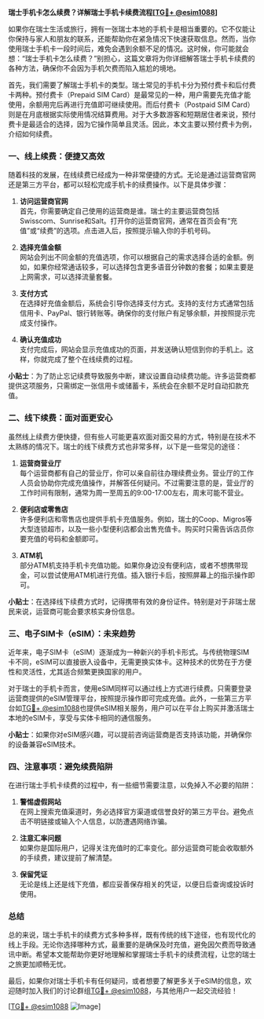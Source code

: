 **瑞士手机卡怎么续费？详解瑞士手机卡续费流程[[TG💪+ @esim1088](https://t.me/s/esim1088)]**

如果你在瑞士生活或旅行，拥有一张瑞士本地的手机卡是相当重要的。它不仅能让你保持与家人和朋友的联系，还能帮助你在紧急情况下快速获取信息。然而，当你使用瑞士手机卡一段时间后，难免会遇到余额不足的情况。这时候，你可能就会想：“瑞士手机卡怎么续费？”别担心，这篇文章将为你详细解答瑞士手机卡续费的各种方法，确保你不会因为手机欠费而陷入尴尬的境地。

首先，我们需要了解瑞士手机卡的类型。瑞士常见的手机卡分为预付费卡和后付费卡两种。预付费卡（Prepaid SIM Card）是最常见的一种，用户需要先充值才能使用，余额用完后再进行充值即可继续使用。而后付费卡（Postpaid SIM Card）则是在月底根据实际使用情况结算费用。对于大多数游客和短期居住者来说，预付费卡是最适合的选择，因为它操作简单且灵活。因此，本文主要以预付费卡为例，介绍如何续费。

### 一、线上续费：便捷又高效

随着科技的发展，在线续费已经成为一种非常便捷的方式。无论是通过运营商官网还是第三方平台，都可以轻松完成手机卡的续费操作。以下是具体步骤：

1. **访问运营商官网**  
   首先，你需要确定自己使用的运营商是谁。瑞士的主要运营商包括Swisscom、Sunrise和Salt。打开你的运营商官网，通常在首页会有“充值”或“续费”的选项。点击进入后，按照提示输入你的手机号码。

2. **选择充值金额**  
   网站会列出不同金额的充值选项，你可以根据自己的需求选择合适的金额。例如，如果你经常通话较多，可以选择包含更多语音分钟数的套餐；如果主要是上网需求，可以选择流量套餐。

3. **支付方式**  
   在选择好充值金额后，系统会引导你选择支付方式。支持的支付方式通常包括信用卡、PayPal、银行转账等。确保你的支付账户有足够余额，并按照提示完成支付操作。

4. **确认充值成功**  
   支付完成后，网站会显示充值成功的页面，并发送确认短信到你的手机上。这样，你就完成了整个在线续费的过程。

**小贴士**：为了防止忘记续费导致服务中断，建议设置自动续费功能。许多运营商都提供这项服务，只需绑定一张信用卡或储蓄卡，系统会在余额不足时自动扣款充值。

### 二、线下续费：面对面更安心

虽然线上续费方便快捷，但有些人可能更喜欢面对面交易的方式，特别是在技术不太熟练的情况下。瑞士的线下续费方式也非常多样，以下是一些常见的途径：

1. **运营商营业厅**  
   每个运营商都有自己的营业厅，你可以亲自前往办理续费业务。营业厅的工作人员会协助你完成充值操作，并解答任何疑问。不过需要注意的是，营业厅的工作时间有限制，通常为周一至周五的9:00-17:00左右，周末可能不营业。

2. **便利店或零售店**  
   许多便利店和零售店也提供手机卡充值服务。例如，瑞士的Coop、Migros等大型连锁超市，以及一些小型便利店都会出售充值卡。购买时只需告诉店员你要充值的号码和金额即可。

3. **ATM机**  
   部分ATM机支持手机卡充值功能。如果你身边没有便利店，或者不想携带现金，可以尝试使用ATM机进行充值。插入银行卡后，按照屏幕上的指示操作即可。

**小贴士**：在选择线下续费方式时，记得携带有效的身份证件。特别是对于非瑞士居民来说，运营商可能会要求核实身份信息。

### 三、电子SIM卡（eSIM）：未来趋势

近年来，电子SIM卡（eSIM）逐渐成为一种新兴的手机卡形式。与传统物理SIM卡不同，eSIM可以直接嵌入设备中，无需更换实体卡。这种技术的优势在于方便性和灵活性，尤其适合频繁更换国家的用户。

对于瑞士的手机卡而言，使用eSIM同样可以通过线上方式进行续费。只需要登录运营商提供的eSIM管理平台，按照提示操作即可完成充值。此外，一些第三方平台如[TG💪+ @esim1088](https://t.me/s/esim1088)也提供eSIM相关服务，用户可以在平台上购买并激活瑞士本地的eSIM卡，享受与实体卡相同的通信服务。

**小贴士**：如果你对eSIM感兴趣，可以提前咨询运营商是否支持该功能，并确保你的设备兼容eSIM技术。

### 四、注意事项：避免续费陷阱

在进行瑞士手机卡续费的过程中，有一些细节需要注意，以免掉入不必要的陷阱：

1. **警惕虚假网站**  
   在网上搜索充值渠道时，务必选择官方渠道或信誉良好的第三方平台。避免点击不明链接或输入个人信息，以防遭遇网络诈骗。

2. **注意汇率问题**  
   如果你是国际用户，记得关注充值时的汇率变化。部分运营商可能会收取额外的手续费，建议提前了解清楚。

3. **保留凭证**  
   无论是线上还是线下充值，都应妥善保存相关的凭证，以便日后查询或投诉时使用。

### 总结

总的来说，瑞士手机卡的续费方式多种多样，既有传统的线下途径，也有现代化的线上手段。无论你选择哪种方式，最重要的是确保及时充值，避免因欠费而导致通讯中断。希望本文能帮助你更好地理解和掌握瑞士手机卡的续费流程，让您的瑞士之旅更加顺畅无忧。

最后，如果你对瑞士手机卡有任何疑问，或者想要了解更多关于eSIM的信息，欢迎随时加入我们的讨论群组[TG💪+ @esim1088](https://t.me/s/esim1088)，与其他用户一起交流经验！

[[TG💪+ @esim1088](https://t.me/s/esim1088) ![Image](https://i.postimg.cc/4NQfJmqS/Snipaste-2025-05-13-00-14-12.png)]